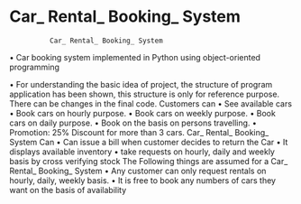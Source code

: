 # Car_ Rental_ Booking_ System

              Car_ Rental_ Booking_ System
•	Car booking system implemented in Python using object-oriented programming

•	For understanding the basic idea of project, the structure of program application has been shown, this structure is only for reference purpose. There can be changes in the final code.
                            Customers can
•	See available cars
•	Book cars on hourly purpose.
•	Book cars on weekly purpose.
•	Book cars on daily purpose.
•	Book on the basis on persons travelling.
•	Promotion: 25% Discount for more than 3 cars.
Car_ Rental_ Booking_ System Can
•	Can issue a bill when customer decides to return the Car
•	It displays available inventory
•	take requests on hourly, daily and weekly basis by cross verifying stock
The Following things are assumed for a Car_ Rental_ Booking_ System
•	Any customer can only request rentals on hourly, daily, weekly basis.
•	It is free to book any numbers of cars they want on the basis of availability
